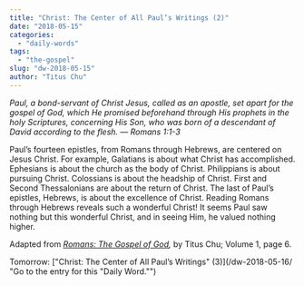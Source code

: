 ```yaml
---
title: "Christ: The Center of All Paul’s Writings (2)"
date: "2018-05-15"
categories: 
  - "daily-words"
tags: 
  - "the-gospel"
slug: "dw-2018-05-15"
author: "Titus Chu"
---
```


_Paul, a bond-servant of Christ Jesus, called as an apostle, set apart for the gospel of God, which He promised beforehand through His prophets in the holy Scriptures, concerning His Son, who was born of a descendant of David according to the flesh._ _— Romans 1:1-3_

Paul’s fourteen epistles, from Romans through Hebrews, are centered on Jesus Christ. For example, Galatians is about what Christ has accomplished. Ephesians is about the church as the body of Christ. Philippians is about pursuing Christ. Colossians is about the headship of Christ. First and Second Thessalonians are about the return of Christ. The last of Paul’s epistles, Hebrews, is about the excellence of Christ. Reading Romans through Hebrews reveals such a wonderful Christ! It seems Paul saw nothing but this wonderful Christ, and in seeing Him, he valued nothing higher.

Adapted from _[Romans: The Gospel of God](/book-romans/ "Go to the listing for this book."),_ by Titus Chu; Volume 1, page 6.

Tomorrow: ["Christ: The Center of All Paul’s Writings" (3)](/dw-2018-05-16/ "Go to the entry for this "Daily Word."")
